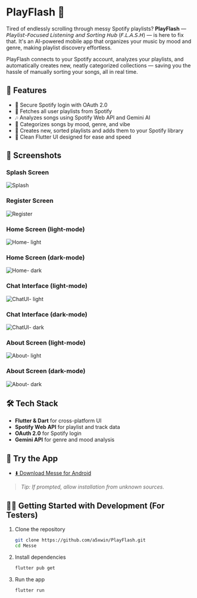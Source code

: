 # PlayFlash 🎵

Tired of endlessly scrolling through messy Spotify playlists? **PlayFlash**  — 𝘗𝘭𝘢𝘺𝘭𝘪𝘴𝘵-𝘍𝘰𝘤𝘶𝘴𝘦𝘥 𝘓𝘪𝘴𝘵𝘦𝘯𝘪𝘯𝘨 𝘢𝘯𝘥 𝘚𝘰𝘳𝘵𝘪𝘯𝘨 𝘏𝘶𝘣 (𝘍.𝘓.𝘈.𝘚.𝘏) — is here to fix that. It's an AI-powered mobile app that organizes your music by mood and genre, making playlist discovery effortless.

PlayFlash connects to your Spotify account, analyzes your playlists, and automatically creates new, neatly categorized collections — saving you the hassle of manually sorting your songs, all in real time.

## 🚀 Features
- 🔐 Secure Spotify login with OAuth 2.0
- 📂 Fetches all user playlists from Spotify
- 🎶 Analyzes songs using Spotify Web API and Gemini AI
- 🧠 Categorizes songs by mood, genre, and vibe
- 🔄 Creates new, sorted playlists and adds them to your Spotify library
- 🖤 Clean Flutter UI designed for ease and speed

## 📸 Screenshots

###  Splash Screen
![Splash](assets/screenshots/splash.jpg)

###  Register Screen
![Register](assets/screenshots/register.jpg)

###  Home Screen (light-mode)
![Home- light](assets/screenshots/homelight.jpg)

###  Home Screen (dark-mode)
![Home- dark](assets/screenshots/homedark.jpg)

###  Chat Interface (light-mode)
![ChatUI- light](assets/screenshots/chatlight.jpg)

###  Chat Interface (dark-mode)
![ChatUI- dark](assets/screenshots/chatdark.jpg)

###  About Screen (light-mode)
![About- light](assets/screenshots/aboutlight.jpg)

###  About Screen (dark-mode)
![About- dark](assets/screenshots/aboutdark.jpg)



## 🛠️ Tech Stack
- **Flutter & Dart** for cross-platform UI
- **Spotify Web API** for playlist and track data
- **OAuth 2.0** for Spotify login
- **Gemini API** for genre and mood analysis

## 📱 Try the App

- [⬇️ Download Messe for Android](https://github.com/a5xwin/PlayFlash/releases/latest/download/messe.apk)  

> _Tip: If prompted, allow installation from unknown sources._


## 🧑‍💻 Getting Started with Development (For Testers)

1. Clone the repository  
   ```bash
   git clone https://github.com/a5xwin/PlayFlash.git
   cd Messe

2. Install dependencies
    ```bash
    flutter pub get

3. Run the app
    ```bash
    flutter run


